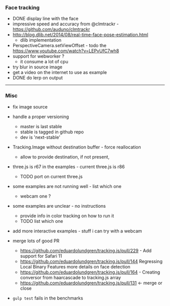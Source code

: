 ### Face tracking
- DONE display line with the face
- impressive speed and accuracy from @clmtrackr - https://github.com/auduno/clmtrackr
- http://blog.dlib.net/2014/08/real-time-face-pose-estimation.html
  - dlib implementation
- PerspectiveCamera.setViewOffset - todo the https://www.youtube.com/watch?v=LEPvUfC7wh8
- support for webworker ?
  - it consume a lot of cpu
- try blur in source image
- get a video on the internet to use as example
- DONE do lerp on output 

---

### Misc
- fix image source
- handle a proper versioning
  - master is last stable
  - stable is tagged in github repo
  - dev is 'next-stable'

- Tracking.Image without destination buffer - force reallocation
  - allow to provide destination, if not present, 
- three.js is r67 in the examples - current three.js is r86
  - TODO port on current three.js
- some examples are not running well - list which one
  - webcam one ?
- some examples are unclear - no instructions 
  - provide info in color tracking on how to run it
  - TODO list which one
- add more interactive examples - stuff i can try with a webcam
- merge lots of good PR
  - https://github.com/eduardolundgren/tracking.js/pull/229 - Add support for Safari 11
  - https://github.com/eduardolundgren/tracking.js/pull/144 Regressing Local Binary Features more details on face detection
  - https://github.com/eduardolundgren/tracking.js/pull/164 - Creating conversor from haarcascade to tracking.js array
  - https://github.com/eduardolundgren/tracking.js/pull/131 <- merge or close
- ```gulp test``` fails in the benchmarks
